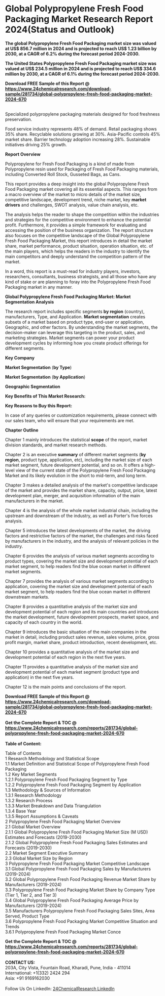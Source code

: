 <h1>Global Polypropylene Fresh Food Packaging Market Research Report 2024(Status and Outlook)</h1><p><strong>The global Polypropylene Fresh Food Packaging market size was valued at US$ 856.7 million in 2024 and is projected to reach US$ 1.23 billion by 2030, at a CAGR of 6.2% during the forecast period 2024-2030.</strong></p><p>
</p><p><strong>The United States Polypropylene Fresh Food Packaging market size was valued at US$ 234.5 million in 2024 and is projected to reach US$ 334.6 million by 2030, at a CAGR of 6.1% during the forecast period 2024-2030.</strong></p><div><b>Download FREE Sample of this Report @ 
            <a href="https://www.24chemicalresearch.com/download-sample/281734/global-polypropylene-fresh-food-packaging-market-2024-670">
            https://www.24chemicalresearch.com/download-sample/281734/global-polypropylene-fresh-food-packaging-market-2024-670</a></b></div><br><p>
</p><p>Specialized polypropylene packaging materials designed for food freshness preservation.</p><p>
</p><p>Food service industry represents 48% of demand. Retail packaging shows 35% share. Recyclable solutions growing at 30%. Asia-Pacific controls 45% market share. Barrier technology adoption increasing 28%. Sustainable initiatives driving 25% growth.</p><p>
</p><p><strong>Report Overview</strong></p><p>
</p><p></p><p>
</p><p>Polypropylene for Fresh Food Packaging is a kind of made from Polypropylene resin used for Packaging of Fresh Food Packaging materials, including Converted Roll Stock, Gusseted Bags, as Cans.</p><p>
</p><p>This report provides a deep insight into the global Polypropylene Fresh Food Packaging market covering all its essential aspects. This ranges from a macro overview of the market to micro details of the market size, competitive landscape, development trend, niche market, key <strong>market drivers</strong> and challenges, SWOT analysis, value chain analysis, etc.</p><p>
</p><p>The analysis helps the reader to shape the competition within the industries and strategies for the competitive environment to enhance the potential profit. Furthermore, it provides a simple framework for evaluating and accessing the position of the business organization. The report structure also focuses on the competitive landscape of the Global Polypropylene Fresh Food Packaging Market, this report introduces in detail the market share, market performance, product situation, operation situation, etc. of the main players, which helps the readers in the industry to identify the main competitors and deeply understand the competition pattern of the market.</p><p>
</p><p>In a word, this report is a must-read for industry players, investors, researchers, consultants, business strategists, and all those who have any kind of stake or are planning to foray into the Polypropylene Fresh Food Packaging market in any manner.</p><p>
</p><p><strong>Global Polypropylene Fresh Food Packaging Market: Market Segmentation Analysis</strong></p><p>
</p><p>The research report includes specific segments <strong>by region</strong> (country), manufacturers, Type, and Application. <strong>Market segmentation</strong> creates subsets of a market based on product type, end-user or application, Geographic, and other factors. By understanding the market segments, the decision-maker can leverage this targeting in the product, sales, and marketing strategies. Market segments can power your product development cycles by informing how you create product offerings for different segments.</p><p>
</p><p><strong>Key Company</strong></p><p>
</p><p>
<strong>Market Segmentation</strong> (<strong>by Type</strong>)</p><p>
</p><p>
<strong>Market Segmentation</strong> (<strong>by Application</strong>)</p><p>
</p><p>
<strong>Geographic Segmentation</strong></p><p>
</p><p>
<strong>Key Benefits of This Market Research:</strong></p><p>
</p><p>
<strong>Key Reasons to Buy this Report:</strong></p><p>
</p><p>
</p><p>In case of any queries or customization requirements, please connect with our sales team, who will ensure that your requirements are met.</p><p>
</p><p><strong>Chapter Outline</strong></p><p>
</p><p>Chapter 1 mainly introduces the statistical <strong>scope</strong> of the report, market division standards, and market research methods.</p><p>
</p><p>Chapter 2 is an executive <strong>summary</strong> of different market segments (<strong>by region</strong>, product type, application, etc), including the market size of each market segment, future development potential, and so on. It offers a high-level view of the current state of the Polypropylene Fresh Food Packaging Market and its likely evolution in the short to mid-term, and long term.</p><p>
</p><p>Chapter 3 makes a detailed analysis of the market's competitive landscape of the market and provides the market share, capacity, output, price, latest development plan, merger, and acquisition information of the main manufacturers in the market.</p><p>
</p><p>Chapter 4 is the analysis of the whole market industrial chain, including the upstream and downstream of the industry, as well as Porter's five forces analysis.</p><p>
</p><p>Chapter 5 introduces the latest developments of the market, the driving factors and restrictive factors of the market, the challenges and risks faced by manufacturers in the industry, and the analysis of relevant policies in the industry.</p><p>
</p><p>Chapter 6 provides the analysis of various market segments according to product types, covering the market size and development potential of each market segment, to help readers find the blue ocean market in different market segments.</p><p>
</p><p>Chapter 7 provides the analysis of various market segments according to application, covering the market size and development potential of each market segment, to help readers find the blue ocean market in different downstream markets.</p><p>
</p><p>Chapter 8 provides a quantitative analysis of the market size and development potential of each region and its main countries and introduces the market development, future development prospects, market space, and capacity of each country in the world.</p><p>
</p><p>Chapter 9 introduces the basic situation of the main companies in the market in detail, including product sales revenue, sales volume, price, gross profit margin, market share, product introduction, recent development, etc.</p><p>
</p><p>Chapter 10 provides a quantitative analysis of the market size and development potential of each region in the next five years.</p><p>
</p><p>Chapter 11 provides a quantitative analysis of the market size and development potential of each market segment (product type and application) in the next five years.</p><p>
</p><p>Chapter 12 is the main points and conclusions of the report.</p><div><b>Download FREE Sample of this Report @ 
            <a href="https://www.24chemicalresearch.com/download-sample/281734/global-polypropylene-fresh-food-packaging-market-2024-670">
            https://www.24chemicalresearch.com/download-sample/281734/global-polypropylene-fresh-food-packaging-market-2024-670</a></b></div><br><div><b>Get the Complete Report & TOC @ 
            <a href="https://www.24chemicalresearch.com/reports/281734/global-polypropylene-fresh-food-packaging-market-2024-670">
            https://www.24chemicalresearch.com/reports/281734/global-polypropylene-fresh-food-packaging-market-2024-670</a></b></div><br>
            <b>Table of Content:</b><p>Table of Contents<br />
 1 Research Methodology and Statistical Scope<br />
 1.1 Market Definition and Statistical Scope of Polypropylene Fresh Food Packaging<br />
 1.2 Key Market Segments<br />
 1.2.1 Polypropylene Fresh Food Packaging Segment by Type<br />
 1.2.2 Polypropylene Fresh Food Packaging Segment by Application<br />
 1.3 Methodology & Sources of Information<br />
 1.3.1 Research Methodology<br />
 1.3.2 Research Process<br />
 1.3.3 Market Breakdown and Data Triangulation<br />
 1.3.4 Base Year<br />
 1.3.5 Report Assumptions & Caveats<br />
 2 Polypropylene Fresh Food Packaging Market Overview<br />
 2.1 Global Market Overview<br />
 2.1.1 Global Polypropylene Fresh Food Packaging Market Size (M USD) Estimates and Forecasts (2019-2030)<br />
 2.1.2 Global Polypropylene Fresh Food Packaging Sales Estimates and Forecasts (2019-2030)<br />
 2.2 Market Segment Executive Summary<br />
 2.3 Global Market Size by Region<br />
 3 Polypropylene Fresh Food Packaging Market Competitive Landscape<br />
 3.1 Global Polypropylene Fresh Food Packaging Sales by Manufacturers (2019-2024)<br />
 3.2 Global Polypropylene Fresh Food Packaging Revenue Market Share by Manufacturers (2019-2024)<br />
 3.3 Polypropylene Fresh Food Packaging Market Share by Company Type (Tier 1, Tier 2, and Tier 3)<br />
 3.4 Global Polypropylene Fresh Food Packaging Average Price by Manufacturers (2019-2024)<br />
 3.5 Manufacturers Polypropylene Fresh Food Packaging Sales Sites, Area Served, Product Type<br />
 3.6 Polypropylene Fresh Food Packaging Market Competitive Situation and Trends<br />
 3.6.1 Polypropylene Fresh Food Packaging Market Conce</p><div><b>Get the Complete Report & TOC @ 
            <a href="https://www.24chemicalresearch.com/reports/281734/global-polypropylene-fresh-food-packaging-market-2024-670">
            https://www.24chemicalresearch.com/reports/281734/global-polypropylene-fresh-food-packaging-market-2024-670</a></b></div><br><b>CONTACT US:</b><br>
            203A, City Vista, Fountain Road, Kharadi, Pune, India - 411014<br>
            International: +1(332) 2424 294<br>
            Asia: +91 9169162030 <br><br>
            Follow Us On LinkedIn: <a href="https://www.linkedin.com/company/24chemicalresearch/">24ChemicalResearch LinkedIn</a>